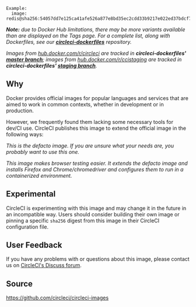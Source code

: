 ```
Example:
  image: redis@sha256:54057dd7e125ca41afe526a877e8bd35ec2cdd33b9217e022ed37bdcf7d09673
```



_**Note:** due to Docker Hub limitations, there may be more variants available than are displayed on the Tags page. For a complete list, along with Dockerfiles, see our **[circleci-dockerfiles](https://github.com/CircleCI-Public/circleci-dockerfiles)** repository._

_Images from [hub.docker.com/r/circleci](https://hub.docker.com/r/circleci) are tracked in **circleci-dockerfiles' [master branch](https://github.com/circleci-public/circleci-dockerfiles)**; images from [hub.docker.com/r/ccistaging](https://hub.docker.com/r/ccistaging) are tracked in **circleci-dockerfiles' [staging branch](https://github.com/CircleCI-Public/circleci-dockerfiles/tree/staging)**._

## Why

Docker provides official images for popular languages and services that are aimed to work in common contexts, whether in development or in production.

However, we frequently found them lacking some necessary tools for dev/CI use. CircleCI publishes this image to extend the official image in the following ways:


*This is the defacto image. If you are unsure what your needs are, you probably want to use this one.*


*This image makes browser testing easier. It extends the defacto image and installs Firefox and Chrome/chromedriver and configures them to run in a containerized environment.*

## Experimental

CircleCI is experimenting with this image and may change it in the future in an incompatible way. Users should consider building their own image or pinning a specific `sha256` digest from this image in their CircleCI configuration file.

## User Feedback

If you have any problems with or questions about this image, please contact us on [CircleCI's Discuss forum](https://discuss.circleci.com/c/environment).

## Source

https://github.com/circleci/circleci-images
